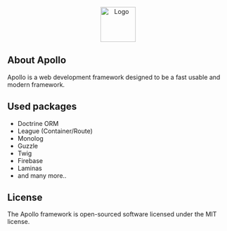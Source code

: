 <br />
<div align="center">
  <a href="https://github.com/othneildrew/Best-README-Template">
    <img src="https://metapp.hu/github_logo.png" alt="Logo" height="80">
  </a>
</div>

## About Apollo

Apollo is a web development framework designed to be a fast usable and modern framework.

## Used packages

- Doctrine ORM
- League (Container/Route)
- Monolog
- Guzzle
- Twig
- Firebase
- Laminas
- and many more..

## License
The Apollo framework is open-sourced software licensed under the MIT license.